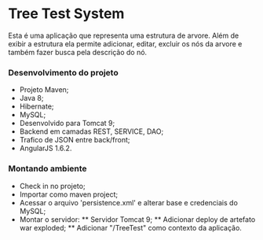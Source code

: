 # Tree Test System #

Esta é uma aplicação que representa uma estrutura de arvore. Além de exibir a estrutura ela permite adicionar, editar, excluir os nós da arvore e também fazer busca pela descrição do nó.

### Desenvolvimento do projeto ###

* Projeto Maven;
* Java 8;
* Hibernate;
* MySQL;
* Desenvolvido para Tomcat 9;
* Backend em camadas REST, SERVICE, DAO;
* Trafico de JSON entre back/front;
* AngularJS 1.6.2.

### Montando ambiente ###

* Check in no projeto;
* Importar como maven project;
* Acessar o arquivo 'persistence.xml' e alterar base e credenciais do MySQL;
* Montar o servidor:
** Servidor Tomcat 9;
** Adicionar deploy de artefato war exploded;
** Adicionar "/TreeTest" como contexto da aplicação.